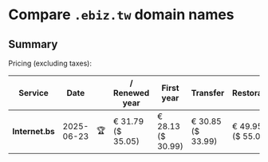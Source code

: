 # Compare `.ebiz.tw` domain names

## Summary

Pricing (excluding taxes):

| Service | Date |  | / Renewed year | First year | Transfer | Restoration |
|--|--|--|--|--|--|--|
| **Internet.bs** | 2025-06-23 | 🏆 | € 31.79<br>($ 35.05) | € 28.13<br>($ 30.99) | € 30.85<br>($ 33.99) | € 49.95<br>($ 55.05) |
